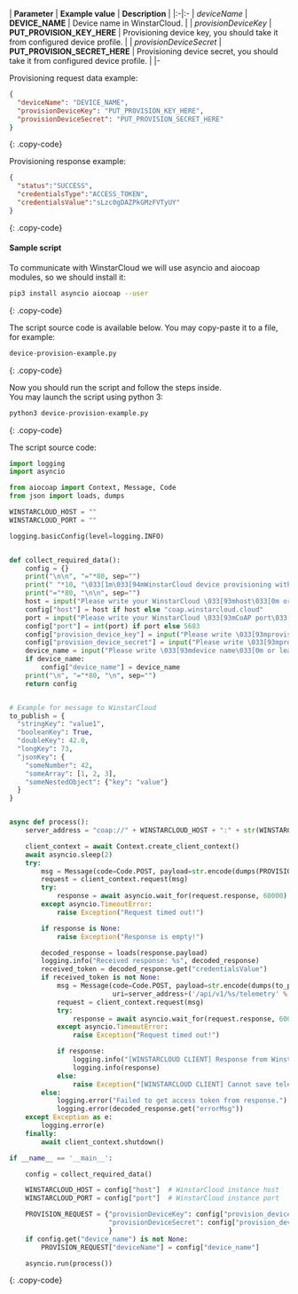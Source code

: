 | **Parameter**             | **Example value**                            | **Description**                                                                |
|:-|:-
| *deviceName*              | **DEVICE_NAME**                              | Device name in WinstarCloud.                                                    |
| *provisionDeviceKey*      | **PUT_PROVISION_KEY_HERE**                   | Provisioning device key, you should take it from configured device profile.    |
| *provisionDeviceSecret*   | **PUT_PROVISION_SECRET_HERE**                | Provisioning device secret, you should take it from configured device profile. | 
|-

Provisioning request data example:
 
```json
{
  "deviceName": "DEVICE_NAME",
  "provisionDeviceKey": "PUT_PROVISION_KEY_HERE",
  "provisionDeviceSecret": "PUT_PROVISION_SECRET_HERE"
}
```
{: .copy-code}

Provisioning response example:

```json
{
  "status":"SUCCESS",
  "credentialsType":"ACCESS_TOKEN",
  "credentialsValue":"sLzc0gDAZPkGMzFVTyUY"
}
```
{: .copy-code}


#### Sample script

To communicate with WinstarCloud we will use asyncio and aiocoap modules, so we should install it:

```bash
pip3 install asyncio aiocoap --user
```
{: .copy-code}

The script source code is available below. You may copy-paste it to a file, for example:

```bash
device-provision-example.py
```
{: .copy-code}

Now you should run the script and follow the steps inside.  
You may launch the script using python 3:  

```bash 
python3 device-provision-example.py
```
{: .copy-code}

The script source code: 

```python
import logging
import asyncio

from aiocoap import Context, Message, Code
from json import loads, dumps

WINSTARCLOUD_HOST = ""
WINSTARCLOUD_PORT = ""

logging.basicConfig(level=logging.INFO)


def collect_required_data():
    config = {}
    print("\n\n", "="*80, sep="")
    print(" "*10, "\033[1m\033[94mWinstarCloud device provisioning without authorization example script. CoAP API\033[0m", sep="")
    print("="*80, "\n\n", sep="")
    host = input("Please write your WinstarCloud \033[93mhost\033[0m or leave it blank to use default (winstarcloud.cloud): ")
    config["host"] = host if host else "coap.winstarcloud.cloud"
    port = input("Please write your WinstarCloud \033[93mCoAP port\033[0m or leave it blank to use default (5683): ")
    config["port"] = int(port) if port else 5683
    config["provision_device_key"] = input("Please write \033[93mprovision device key\033[0m: ")
    config["provision_device_secret"] = input("Please write \033[93mprovision device secret\033[0m: ")
    device_name = input("Please write \033[93mdevice name\033[0m or leave it blank to generate: ")
    if device_name:
        config["device_name"] = device_name
    print("\n", "="*80, "\n", sep="")
    return config


# Example for message to WinstarCloud
to_publish = {
  "stringKey": "value1",
  "booleanKey": True,
  "doubleKey": 42.0,
  "longKey": 73,
  "jsonKey": {
    "someNumber": 42,
    "someArray": [1, 2, 3],
    "someNestedObject": {"key": "value"}
  }
}


async def process():
    server_address = "coap://" + WINSTARCLOUD_HOST + ":" + str(WINSTARCLOUD_PORT)

    client_context = await Context.create_client_context()
    await asyncio.sleep(2)
    try:
        msg = Message(code=Code.POST, payload=str.encode(dumps(PROVISION_REQUEST)), uri=server_address+'/api/v1/provision')
        request = client_context.request(msg)
        try:
            response = await asyncio.wait_for(request.response, 60000)
        except asyncio.TimeoutError:
            raise Exception("Request timed out!")

        if response is None:
            raise Exception("Response is empty!")

        decoded_response = loads(response.payload)
        logging.info("Received response: %s", decoded_response)
        received_token = decoded_response.get("credentialsValue")
        if received_token is not None:
            msg = Message(code=Code.POST, payload=str.encode(dumps(to_publish)),
                          uri=server_address+('/api/v1/%s/telemetry' % received_token))
            request = client_context.request(msg)
            try:
                response = await asyncio.wait_for(request.response, 60000)
            except asyncio.TimeoutError:
                raise Exception("Request timed out!")

            if response:
                logging.info("[WINSTARCLOUD CLIENT] Response from Winstarcloud.")
                logging.info(response)
            else:
                raise Exception("[WINSTARCLOUD CLIENT] Cannot save telemetry with received credentials!")
        else:
            logging.error("Failed to get access token from response.")
            logging.error(decoded_response.get("errorMsg"))
    except Exception as e:
        logging.error(e)
    finally:
        await client_context.shutdown()

if __name__ == '__main__':

    config = collect_required_data()

    WINSTARCLOUD_HOST = config["host"]  # WinstarCloud instance host
    WINSTARCLOUD_PORT = config["port"]  # WinstarCloud instance port

    PROVISION_REQUEST = {"provisionDeviceKey": config["provision_device_key"],  # Provision device key, replace this value with your value from device profile.
                         "provisionDeviceSecret": config["provision_device_secret"],  # Provision device secret, replace this value with your value from device profile.
                         }
    if config.get("device_name") is not None:
        PROVISION_REQUEST["deviceName"] = config["device_name"]

    asyncio.run(process())

```
{: .copy-code}
